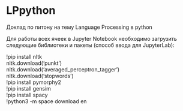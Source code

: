 # LPpython
Доклад по питону на тему Language Processing в python

Для работы всех ячеек в Jupyter Notebook необходимо загрузить следующие библиотеки и пакеты (способ ввода для JupyterLab): <br>

!pip install nltk <br>
nltk.download(‘punkt’) <br>
nltk.download(‘averaged_perceptron_tagger’) <br>
nltk.download(‘stopwords’) <br>
!pip install pymorphy2 <br>
!pip install gensim <br>
!pip install spacy <br>
!python3 -m space download en <br>

